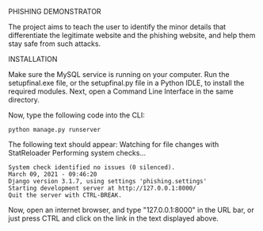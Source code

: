 PHISHING DEMONSTRATOR

The project aims to teach the user to identify the minor details that differentiate the legitimate website and the phishing website, and help them stay safe from such attacks.


INSTALLATION

Make sure the MySQL service is running on your computer. 
Run the setupfinal.exe file, or the setupfinal.py file in a Python IDLE, to install the required modules.
Next, open a Command Line Interface in the same directory.

Now, type the following code into the CLI:

    python manage.py runserver
    
The following text should appear: 
    Watching for file changes with StatReloader
    Performing system checks...

    System check identified no issues (0 silenced).
    March 09, 2021 - 09:46:20
    Django version 3.1.7, using settings 'phishing.settings'
    Starting development server at http://127.0.0.1:8000/
    Quit the server with CTRL-BREAK.
Now, open an internet browser, and type "127.0.0.1:8000" in the URL bar, or just press CTRL and click on the link in the text displayed above.

